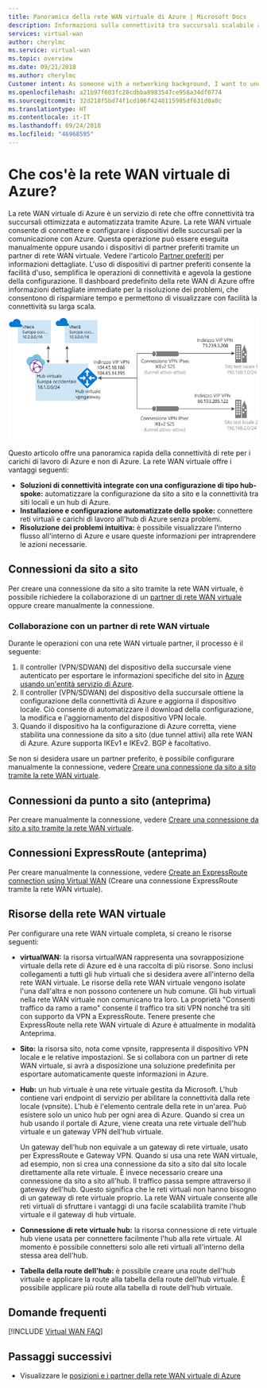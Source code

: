 ```yaml
---
title: Panoramica della rete WAN virtuale di Azure | Microsoft Docs
description: Informazioni sulla connettività tra succursali scalabile automatizzata della rete WAN virtuale.
services: virtual-wan
author: cherylmc
ms.service: virtual-wan
ms.topic: overview
ms.date: 09/21/2018
ms.author: cherylmc
Customer intent: As someone with a networking background, I want to understand what Virtual WAN is and if it is the right choice for my Azure network.
ms.openlocfilehash: a21b97f603fc28cdbba8983547ce958a34df0774
ms.sourcegitcommit: 32d218f5bd74f1cd106f4248115985df631d0a8c
ms.translationtype: HT
ms.contentlocale: it-IT
ms.lasthandoff: 09/24/2018
ms.locfileid: "46968595"
---
```

# <a name="what-is-azure-virtual-wan"></a>Che cos'è la rete WAN virtuale di Azure?

La rete WAN virtuale di Azure è un servizio di rete che offre connettività tra succursali ottimizzata e automatizzata tramite Azure. La rete WAN virtuale consente di connettere e configurare i dispositivi delle succursali per la comunicazione con Azure. Questa operazione può essere eseguita manualmente oppure usando i dispositivi di partner preferiti tramite un partner di rete WAN virtuale. Vedere l'articolo [Partner preferiti](https://go.microsoft.com/fwlink/p/?linkid=2019615) per informazioni dettagliate. L'uso di dispositivi di partner preferiti consente la facilità d'uso, semplifica le operazioni di connettività e agevola la gestione della configurazione. Il dashboard predefinito della rete WAN di Azure offre informazioni dettagliate immediate per la risoluzione dei problemi, che consentono di risparmiare tempo e permettono di visualizzare con facilità la connettività su larga scala.

![Diagramma della rete WAN virtuale](./media/virtual-wan-about/virtualwan.png)

Questo articolo offre una panoramica rapida della connettività di rete per i carichi di lavoro di Azure e non di Azure. La rete WAN virtuale offre i vantaggi seguenti:

* **Soluzioni di connettività integrate con una configurazione di tipo hub-spoke:** automatizzare la configurazione da sito a sito e la connettività tra siti locali e un hub di Azure.
* **Installazione e configurazione automatizzate dello spoke:** connettere reti virtuali e carichi di lavoro all'hub di Azure senza problemi.
* **Risoluzione dei problemi intuitiva:** è possibile visualizzare l'interno flusso all'interno di Azure e usare queste informazioni per intraprendere le azioni necessarie.

## <a name="s2s"></a>Connessioni da sito a sito

Per creare una connessione da sito a sito tramite la rete WAN virtuale, è possibile richiedere la collaborazione di un [partner di rete WAN virtuale](https://go.microsoft.com/fwlink/p/?linkid=2019615) oppure creare manualmente la connessione.

### <a name="s2spartner"></a>Collaborazione con un partner di rete WAN virtuale

Durante le operazioni con una rete WAN virtuale partner, il processo è il seguente:

1. Il controller (VPN/SDWAN) del dispositivo della succursale viene autenticato per esportare le informazioni specifiche del sito in [Azure usando un'entità servizio di Azure](../azure-resource-manager/resource-group-create-service-principal-portal.md).
2. Il controller (VPN/SDWAN) del dispositivo della succursale ottiene la configurazione della connettività di Azure e aggiorna il dispositivo locale. Ciò consente di automatizzare il download della configurazione, la modifica e l'aggiornamento del dispositivo VPN locale.
3. Quando il dispositivo ha la configurazione di Azure corretta, viene stabilita una connessione da sito a sito (due tunnel attivi) alla rete WAN di Azure. Azure supporta IKEv1 e IKEv2. BGP è facoltativo.


Se non si desidera usare un partner preferito, è possibile configurare manualmente la connessione, vedere [Creare una connessione da sito a sito tramite la rete WAN virtuale](virtual-wan-site-to-site-portal.md).

## <a name="p2s"></a>Connessioni da punto a sito (anteprima)

Per creare manualmente la connessione, vedere [Creare una connessione da sito a sito tramite la rete WAN virtuale](https://go.microsoft.com/fwlink/p/?linkid=2020051&clcid).

## <a name="er"></a>Connessioni ExpressRoute (anteprima)

Per creare manualmente la connessione, vedere [Create an ExpressRoute connection using Virtual WAN](https://go.microsoft.com/fwlink/p/?linkid=2020148&clcid) (Creare una connessione ExpressRoute tramite la rete WAN virtuale).


## <a name="resources"></a>Risorse della rete WAN virtuale

Per configurare una rete WAN virtuale completa, si creano le risorse seguenti:

* **virtualWAN:** la risorsa virtualWAN rappresenta una sovrapposizione virtuale della rete di Azure ed è una raccolta di più risorse. Sono inclusi collegamenti a tutti gli hub virtuali che si desidera avere all'interno della rete WAN virtuale. Le risorse della rete WAN virtuale vengono isolate l'una dall'altra e non possono contenere un hub comune. Gli hub virtuali nella rete WAN virtuale non comunicano tra loro. La proprietà "Consenti traffico da ramo a ramo" consente il traffico tra siti VPN nonché tra siti con supporto da VPN a ExpressRoute. Tenere presente che ExpressRoute nella rete WAN virtuale di Azure è attualmente in modalità Anteprima.

* **Sito:** la risorsa sito, nota come vpnsite, rappresenta il dispositivo VPN locale e le relative impostazioni. Se si collabora con un partner di rete WAN virtuale, si avrà a disposizione una soluzione predefinita per esportare automaticamente queste informazioni in Azure.

* **Hub:** un hub virtuale è una rete virtuale gestita da Microsoft. L'hub contiene vari endpoint di servizio per abilitare la connettività dalla rete locale (vpnsite). L'hub è l'elemento centrale della rete in un'area. Può esistere solo un unico hub per ogni area di Azure. Quando si crea un hub usando il portale di Azure, viene creata una rete virtuale dell'hub virtuale e un gateway VPN dell'hub virtuale.

  Un gateway dell'hub non equivale a un gateway di rete virtuale, usato per ExpressRoute e Gateway VPN. Quando si usa una rete WAN virtuale, ad esempio, non si crea una connessione da sito a sito dal sito locale direttamente alla rete virtuale. È invece necessario creare una connessione da sito a sito all'hub. Il traffico passa sempre attraverso il gateway dell'hub. Questo significa che le reti virtuali non hanno bisogno di un gateway di rete virtuale proprio. La rete WAN virtuale consente alle reti virtuali di sfruttare i vantaggi di una facile scalabilità tramite l'hub virtuale e il gateway di hub virtuale. 

* **Connessione di rete virtuale hub:** la risorsa connessione di rete virtuale hub viene usata per connettere facilmente l'hub alla rete virtuale. Al momento è possibile connettersi solo alle reti virtuali all'interno della stessa area dell'hub.

* **Tabella della route dell'hub:** è possibile creare una route dell'hub virtuale e applicare la route alla tabella della route dell'hub virtuale. È possibile applicare più route alla tabella di route dell'hub virtuale.

## <a name="faq"></a>Domande frequenti

[!INCLUDE [Virtual WAN FAQ](../../includes/virtual-wan-faq-include.md)]


## <a name="next-steps"></a>Passaggi successivi

* Visualizzare le [posizioni e i partner della rete WAN virtuale di Azure](https://aka.ms/virtualwan)